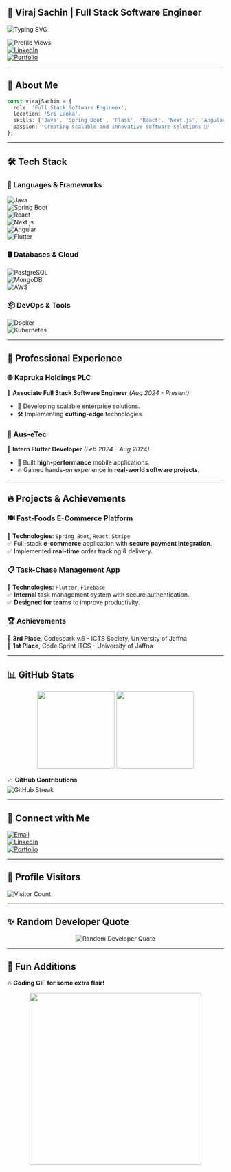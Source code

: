 
## 🚀 Viraj Sachin | Full Stack Software Engineer  

![Typing SVG](https://readme-typing-svg.herokuapp.com?font=Fira+Code&size=22&pause=1000&color=F70000&center=true&vCenter=true&multiline=true&width=700&height=60&lines=Passionate+Software+Engineer;Building+Scalable+and+Innovative+Solutions!🔥)  

![Profile Views](https://komarev.com/ghpvc/?username=visa-dev&style=flat-square)  
[![LinkedIn](https://img.shields.io/badge/LinkedIn-Connect-blue?style=flat-square&logo=linkedin)](https://www.linkedin.com/in/virajsachin)  
[![Portfolio](https://img.shields.io/badge/Portfolio-Visit-green?style=flat-square)](https://my-portfolio-lemon-one-42.vercel.app/)
 

---

## 🎯 About Me  

```typescript
const virajSachin = {
  role: 'Full Stack Software Engineer',
  location: 'Sri Lanka',
  skills: ['Java', 'Spring Boot', 'Flask', 'React', 'Next.js', 'Angular', 'Flutter', 'AWS'],
  passion: 'Creating scalable and innovative software solutions 🚀'
};
```

---

## 🛠 Tech Stack  

### 🚀 Languages & Frameworks  
![Java](https://img.shields.io/badge/Java-ED8B00?style=for-the-badge&logo=java&logoColor=white)  
![Spring Boot](https://img.shields.io/badge/Spring%20Boot-6DB33F?style=for-the-badge&logo=spring&logoColor=white)  
![React](https://img.shields.io/badge/React-20232A?style=for-the-badge&logo=react&logoColor=61DAFB)  
![Next.js](https://img.shields.io/badge/Next.js-black?style=for-the-badge&logo=next.js&logoColor=white)  
![Angular](https://img.shields.io/badge/Angular-DD0031?style=for-the-badge&logo=angular&logoColor=white)  
![Flutter](https://img.shields.io/badge/Flutter-02569B?style=for-the-badge&logo=flutter&logoColor=white)  

### 🛢️ Databases & Cloud  
![PostgreSQL](https://img.shields.io/badge/PostgreSQL-316192?style=for-the-badge&logo=postgresql&logoColor=white)  
![MongoDB](https://img.shields.io/badge/MongoDB-4EA94B?style=for-the-badge&logo=mongodb&logoColor=white)  
![AWS](https://img.shields.io/badge/AWS-232F3E?style=for-the-badge&logo=amazon-aws&logoColor=white)  

### 📦 DevOps & Tools  
![Docker](https://img.shields.io/badge/Docker-2496ED?style=for-the-badge&logo=docker&logoColor=white)  
![Kubernetes](https://img.shields.io/badge/Kubernetes-326CE5?style=for-the-badge&logo=kubernetes&logoColor=white)  

---

## 💼 Professional Experience  

### 🌐 Kapruka Holdings PLC  
**🔹 Associate Full Stack Software Engineer** *(Aug 2024 - Present)*  
- 🚀 Developing scalable enterprise solutions.  
- 🛠 Implementing **cutting-edge** technologies.  

### 🚀 Aus-eTec  
**🔹 Intern Flutter Developer** *(Feb 2024 - Aug 2024)*  
- 📱 Built **high-performance** mobile applications.  
- 🔥 Gained hands-on experience in **real-world software projects**.  

---

## 🔥 Projects & Achievements  

### 🍽️ Fast-Foods E-Commerce Platform  
**🔹 Technologies**: `Spring Boot`, `React`, `Stripe`  
✅ Full-stack **e-commerce** application with **secure payment integration**.  
✅ Implemented **real-time** order tracking & delivery.  

### 📋 Task-Chase Management App  
**🔹 Technologies**: `Flutter`, `Firebase`  
✅ **Internal** task management system with secure authentication.  
✅ **Designed for teams** to improve productivity.  

### 🏆 Achievements  
🥉 **3rd Place**, Codespark v.6 - ICTS Society, University of Jaffna  
🥇 **1st Place**, Code Sprint ITCS - University of Jaffna  

---

## 📊 GitHub Stats  

<div align="center">
  <img height="180em" src="https://github-readme-stats.vercel.app/api?username=visa-dev&show_icons=true&theme=radical&include_all_commits=true&count_private=true"/>
  <img height="180em" src="https://github-readme-stats.vercel.app/api/top-langs/?username=visa-dev&layout=compact&langs_count=7&theme=radical"/>
</div>  

📈 **GitHub Contributions**  
![GitHub Streak](https://github-readme-streak-stats.herokuapp.com/?user=visa-dev&theme=radical)  

---

## 🤝 Connect with Me  

[![Email](https://img.shields.io/badge/Email-virajsachin.dev@gmail.com-red?style=flat-square&logo=gmail)](mailto:virajsachin.dev@gmail.com)  
[![LinkedIn](https://img.shields.io/badge/LinkedIn-Connect-blue?style=flat-square&logo=linkedin)](https://www.linkedin.com/in/virajsachin)  
[![Portfolio](https://img.shields.io/badge/Portfolio-Visit-green?style=flat-square)](https://virajsachin.dev)  

---

## 🌈 Profile Visitors  

![Visitor Count](https://profile-counter.glitch.me/visa-dev/count.svg)  

---

## ✨ Random Developer Quote  

<div align="center">
  <img src="https://quotes-github-readme.vercel.app/api?type=horizontal&theme=radical" alt="Random Developer Quote"/>
</div>  

---

## 🎉 Fun Additions  

🔥 **Coding GIF for some extra flair!**  
<div align="center">
  <img src="https://media.giphy.com/media/qgQUggAC3Pfv687qPC/giphy.gif" width="400px" />
</div>  
